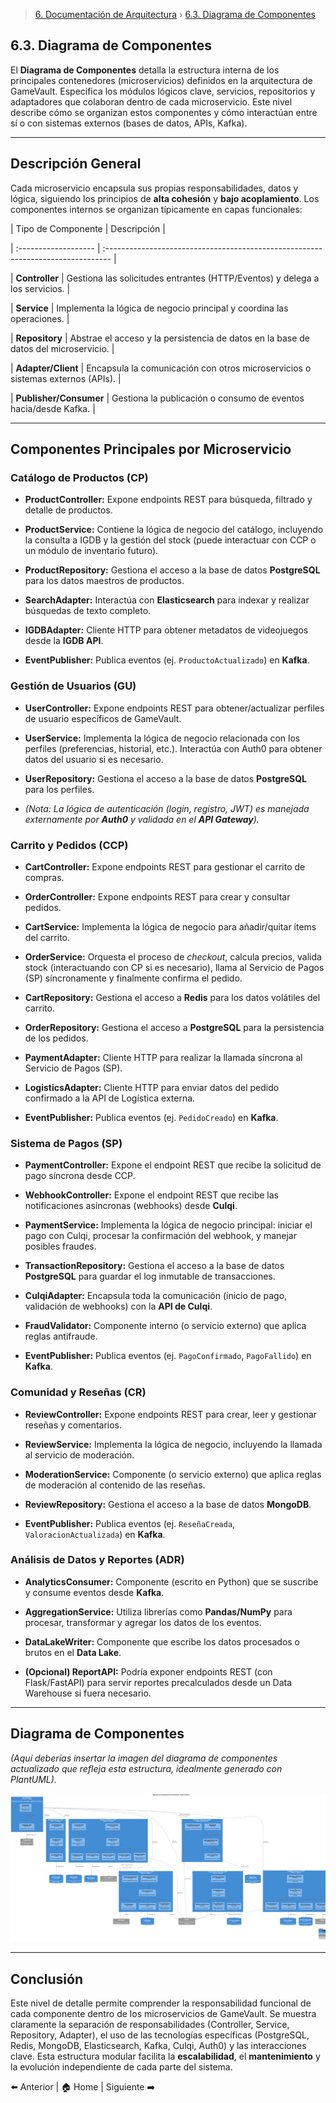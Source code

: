 > [6. Documentación de Arquitectura](../6.md) › [6.3. Diagrama de Componentes](6.3.md)

## 6.3. Diagrama de Componentes



El **Diagrama de Componentes** detalla la estructura interna de los principales contenedores (microservicios) definidos en la arquitectura de GameVault. Especifica los módulos lógicos clave, servicios, repositorios y adaptadores que colaboran dentro de cada microservicio. Este nivel describe cómo se organizan estos componentes y cómo interactúan entre sí o con sistemas externos (bases de datos, APIs, Kafka).



---

## Descripción General



Cada microservicio encapsula sus propias responsabilidades, datos y lógica, siguiendo los principios de **alta cohesión** y **bajo acoplamiento**. Los componentes internos se organizan típicamente en capas funcionales:



| Tipo de Componente | Descripción                                   |

| :------------------- | :------------------------------------------------------------------------------- |

| **Controller** | Gestiona las solicitudes entrantes (HTTP/Eventos) y delega a los servicios.     |

| **Service** | Implementa la lógica de negocio principal y coordina las operaciones.       |

| **Repository** | Abstrae el acceso y la persistencia de datos en la base de datos del microservicio. |

| **Adapter/Client** | Encapsula la comunicación con otros microservicios o sistemas externos (APIs).  |

| **Publisher/Consumer** | Gestiona la publicación o consumo de eventos hacia/desde Kafka.         |



---

## Componentes Principales por Microservicio



### Catálogo de Productos (CP)



* **ProductController:** Expone endpoints REST para búsqueda, filtrado y detalle de productos.

* **ProductService:** Contiene la lógica de negocio del catálogo, incluyendo la consulta a IGDB y la gestión del stock (puede interactuar con CCP o un módulo de inventario futuro).

* **ProductRepository:** Gestiona el acceso a la base de datos **PostgreSQL** para los datos maestros de productos.

* **SearchAdapter:** Interactúa con **Elasticsearch** para indexar y realizar búsquedas de texto completo.

* **IGDBAdapter:** Cliente HTTP para obtener metadatos de videojuegos desde la **IGDB API**.

* **EventPublisher:** Publica eventos (ej. `ProductoActualizado`) en **Kafka**.



### Gestión de Usuarios (GU)



* **UserController:** Expone endpoints REST para obtener/actualizar perfiles de usuario específicos de GameVault.

* **UserService:** Implementa la lógica de negocio relacionada con los perfiles (preferencias, historial, etc.). Interactúa con Auth0 para obtener datos del usuario si es necesario.

* **UserRepository:** Gestiona el acceso a la base de datos **PostgreSQL** para los perfiles.

* *(Nota: La lógica de autenticación (login, registro, JWT) es manejada externamente por **Auth0** y validada en el **API Gateway**).*



### Carrito y Pedidos (CCP)



* **CartController:** Expone endpoints REST para gestionar el carrito de compras.

* **OrderController:** Expone endpoints REST para crear y consultar pedidos.

* **CartService:** Implementa la lógica de negocio para añadir/quitar ítems del carrito.

* **OrderService:** Orquesta el proceso de *checkout*, calcula precios, valida stock (interactuando con CP si es necesario), llama al Servicio de Pagos (SP) síncronamente y finalmente confirma el pedido.

* **CartRepository:** Gestiona el acceso a **Redis** para los datos volátiles del carrito.

* **OrderRepository:** Gestiona el acceso a **PostgreSQL** para la persistencia de los pedidos.

* **PaymentAdapter:** Cliente HTTP para realizar la llamada síncrona al Servicio de Pagos (SP).

* **LogisticsAdapter:** Cliente HTTP para enviar datos del pedido confirmado a la API de Logística externa.

* **EventPublisher:** Publica eventos (ej. `PedidoCreado`) en **Kafka**.



### Sistema de Pagos (SP)



* **PaymentController:** Expone el endpoint REST que recibe la solicitud de pago síncrona desde CCP.

* **WebhookController:** Expone el endpoint REST que recibe las notificaciones asíncronas (webhooks) desde **Culqi**.

* **PaymentService:** Implementa la lógica de negocio principal: iniciar el pago con Culqi, procesar la confirmación del webhook, y manejar posibles fraudes.

* **TransactionRepository:** Gestiona el acceso a la base de datos **PostgreSQL** para guardar el log inmutable de transacciones.

* **CulqiAdapter:** Encapsula toda la comunicación (inicio de pago, validación de webhooks) con la **API de Culqi**.

* **FraudValidator:** Componente interno (o servicio externo) que aplica reglas antifraude.

* **EventPublisher:** Publica eventos (ej. `PagoConfirmado`, `PagoFallido`) en **Kafka**.



### Comunidad y Reseñas (CR)



* **ReviewController:** Expone endpoints REST para crear, leer y gestionar reseñas y comentarios.

* **ReviewService:** Implementa la lógica de negocio, incluyendo la llamada al servicio de moderación.

* **ModerationService:** Componente (o servicio externo) que aplica reglas de moderación al contenido de las reseñas.

* **ReviewRepository:** Gestiona el acceso a la base de datos **MongoDB**.

* **EventPublisher:** Publica eventos (ej. `ReseñaCreada`, `ValoracionActualizada`) en **Kafka**.



### Análisis de Datos y Reportes (ADR)



* **AnalyticsConsumer:** Componente (escrito en Python) que se suscribe y consume eventos desde **Kafka**.

* **AggregationService:** Utiliza librerías como **Pandas/NumPy** para procesar, transformar y agregar los datos de los eventos.

* **DataLakeWriter:** Componente que escribe los datos procesados o brutos en el **Data Lake**.

* **(Opcional) ReportAPI:** Podría exponer endpoints REST (con Flask/FastAPI) para servir reportes precalculados desde un Data Warehouse si fuera necesario.



---

## Diagrama de Componentes



*(Aquí deberías insertar la imagen del diagrama de componentes actualizado que refleja esta estructura, idealmente generado con PlantUML).*



![Diagrama de Contenedores](../Views/Componentes_GameVault.png)



---

## Conclusión



Este nivel de detalle permite comprender la responsabilidad funcional de cada componente dentro de los microservicios de GameVault. Se muestra claramente la separación de responsabilidades (Controller, Service, Repository, Adapter), el uso de las tecnologías específicas (PostgreSQL, Redis, MongoDB, Elasticsearch, Kafka, Culqi, Auth0) y las interacciones clave. Esta estructura modular facilita la **escalabilidad**, el **mantenimiento** y la evolución independiente de cada parte del sistema.

⬅️ Anterior
 | 🏠 Home
 | Siguiente ➡️
